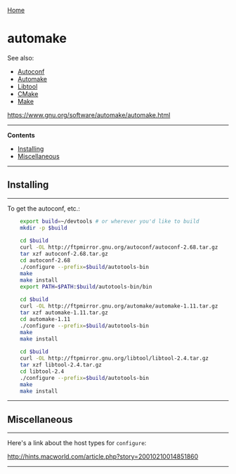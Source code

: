 [Home](Readme.md)
# automake

See also:

 - [Autoconf](Autoconf.md)
 - [Automake](Automake.md)
 - [Libtool](Libtool.md)
 - [CMake](CMake.md)
 - [Make](Make.md)

https://www.gnu.org/software/automake/automake.html

---

**Contents**

- [Installing](Automake.md#installing)
- [Miscellaneous](Automake.md#miscellaneous)

---

## Installing
---

To get the autoconf, etc.:

```bash
    export build=~/devtools # or wherever you'd like to build
    mkdir -p $build
    
    cd $build
    curl -OL http://ftpmirror.gnu.org/autoconf/autoconf-2.68.tar.gz
    tar xzf autoconf-2.68.tar.gz
    cd autoconf-2.68
    ./configure --prefix=$build/autotools-bin
    make
    make install
    export PATH=$PATH:$build/autotools-bin/bin
    
    cd $build
    curl -OL http://ftpmirror.gnu.org/automake/automake-1.11.tar.gz
    tar xzf automake-1.11.tar.gz
    cd automake-1.11
    ./configure --prefix=$build/autotools-bin
    make
    make install
    
    cd $build
    curl -OL http://ftpmirror.gnu.org/libtool/libtool-2.4.tar.gz
    tar xzf libtool-2.4.tar.gz
    cd libtool-2.4
    ./configure --prefix=$build/autotools-bin
    make
    make install
```

---

## Miscellaneous

---

Here's a link about the host types for `configure`:

http://hints.macworld.com/article.php?story=20010210014851860

---